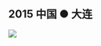 ## 2015 中国 ● 大连

![](http://lunio-ownproduction.b0.upaiyun.com/lunio/pc/homepage/2017/03/11/20172911232952088.jpg)
